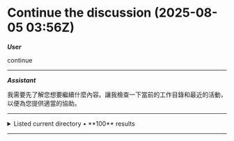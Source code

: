 <!-- Generated by SpecStory -->

# Continue the discussion (2025-08-05 03:56Z)

_**User**_

continue

---

_**Assistant**_

我需要先了解您想要繼續什麼內容。讓我檢查一下當前的工作目錄和最近的活動，以便為您提供適當的協助。


---

<details>
            <summary>Listed current directory • **100** results</summary>
        
| Name |
|-------|
| 📁 `.git` |
| 📁 `yolov5c` |
| 📄 `quick_test_results.json` |
| 📄 `detection_optimization_analysis_report.md` |
| 📄 `detection_optimization_model_architecture.png` |
| 📄 `detection_optimization_training_curves.png` |
| 📄 `detection_optimization_performance_comparison.png` |
| 📄 `generate_detection_optimization_report.py` |
| 📄 `solution_comparison_analysis.png` |
| 📄 `joint_model_comprehensive_optimized.pth` |
| 📄 `quick_detection_test_fixed.py` |
| 📄 `joint_model_detection_optimized_fixed.pth` |
| 📄 `final_optimization_summary.md` |
| 📄 `optimization_results_comparison.png` |
| 📄 `optimization_results_report.md` |
| 📄 `analyze_optimization_results.py` |
| 📄 `monitor_training.py` |
| 📄 `optimization_execution_plan.md` |
| 📄 `joint_model_detection_optimized.pth` |
| 📄 `final_cursor_rules_validation_summary.md` |
| 📄 `classification_class_performance_cursor_rules.csv` |
| 📄 `label_format_summary_cursor_rules.csv` |
| 📄 `detailed_metrics_table_cursor_rules.csv` |
| 📄 `detection_class_performance_cursor_rules.csv` |
| 📄 `comprehensive_validation_metrics_cursor_rules.png` |
| 📄 `detection_optimization_report.md` |
| 📄 `run_detection_optimization.py` |
| 📄 `quick_detection_test.py` |
| 📄 `generate_metrics_visualization.py` |
| 📄 `comprehensive_validation_analysis_report.md` |
| 📄 `class_performance_summary.csv` |
| 📄 `detailed_metrics_table.csv` |
| 📄 `validation_metrics_visualization.png` |
| 📄 `validation_metrics_summary.md` |
| 📄 `comprehensive_validation_metrics.py` |
| 📄 `project_completion_summary.md` |
| 📄 `ultimate_training_summary.md` |
| 📄 `quick_validation.py` |
| 📁 `runs` |
| 📄 `joint_model_ultimate.pth` |
| 📄 `complete_validation_metrics.md` |
| 📄 `final_validation_metrics.md` |
| 📄 `test_inference_result.png` |
| 📄 `performance_analysis_report.md` |
| 📄 `ultimate_test_results.json` |
| 📁 `performance_analysis` |
| 📁 `auto_training_run_20250802_154730` |
| 📁 `auto_training_run_20250802_065955` |
| 📄 `three_class_examples.md` |
| 📁 `auto_training_run_20250802_064703` |
| 📁 `auto_training_run_20250802_064350` |
| 📁 `auto_training_run_20250802_063804` |
| 📁 `auto_train_test_20250801_212912` |
| 📁 `dataset_statistics` |
| 📄 `joint_model_simple.pth` |
| 📁 `converted_dataset_correct` |
| 📄 `conversion_verification_report.md` |
| 📄 `converted_dataset_correct_distribution.png` |
| 📄 `corrected_analysis_final.md` |
| 📄 `corrected_class_analysis.md` |
| 📄 `example_class_0_001.png` |
| 📄 `example_class_1_010.png` |
| 📄 `example_class_2_100.png` |
| 📄 `analyze_class_distribution.py` |
| 📄 `analyze_missing_labels.py` |
| 📄 `check_labels.py` |
| 📄 `.cursorrules` |
| 📄 `class_performance_analysis.md` |
| 📄 `class_distribution_analysis.png` |
| 📄 `README.md` |
| 📁 `.specstory` |
| 📁 `comparison_results` |
| 📄 `conversion_summary.md` |
| 📁 `converted_dataset_visualization` |
| 📄 `batch_visualization.png` |
| 📄 `label_visualization.png` |
| 📄 `training_fixed_detailed.log` |
| 📁 `analysis_results` |
| 📄 `training_analysis_detailed.log` |
| 📁 `auto_training_run_20250731_222833` |
| 📄 `bbox_iou_hist.png` |
| 📁 `bbox_vis` |
| 📄 `detection_map_report.md` |
| 📄 `class_distribution.png` |
| 📄 `joint_model_optimized.pth` |
| 📁 `converted_dataset_fixed` |
| 📄 `best_simple_joint_model.pt` |
| 📁 `test_output` |
| 📁 `regurgitation_converted_onehot` |
| 📁 `regurgitation_converted` |
| 📁 `regurgitation_joint_20250730` |
| 📁 `regurgitation_detection_only_20250730_101738` |
| 📁 `regurgitation_detection_only_20250730_100829` |
| 📁 `regurgitation_detection_only_20250730_095902` |
| 📁 `regurgitation_detection_only_20250730_094429` |
| 📁 `regurgitation_detection_only_20250730_093608` |
| 📁 `regurgitation_detection_only_20250730_093357` |
| 📁 `regurgitation_detection_only_20250730_093328` |
| 📄 `.cursorindexingignore` |
| 📁 `yolov5` |

</details>

---

